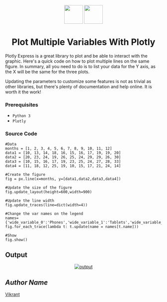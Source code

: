 <div align="center">
  <img height="60" src="https://user-images.githubusercontent.com/85709371/156916372-d8c1bbdd-5fe9-40d1-a250-5a1d4d454832.png">
  <img height="60" src="https://user-images.githubusercontent.com/85709371/161909107-3988cd74-ff76-4467-b670-ea04974ede98.png">
</div>

<h1 align="center">Plot Multiple Variables With Plotly</h1>
Plotly Express is a great library to plot and be able to interact with the graphic. Here's a quick code on how to plot multiple lines on the same figure. In summary, all you need to do is to list your data for the Y axis, as the X will be the same for the three plots.

Updating the parameters to customize some features is not as trivial as other libraries, but there's plenty of documentation and help online. It is worth it the work!

### Prerequisites
* `Python 3`
* `Plotly`

### Source Code
```python3
#Data
months = [1, 2, 3, 4, 5, 6, 7, 8, 9, 10, 11, 12]
data1 = [10, 13, 14, 18, 16, 15, 16, 17, 19, 19, 20]
data2 = [20, 23, 24, 19, 26, 25, 24, 29, 29, 26, 30]
data3 = [10, 15, 16, 17, 19, 23, 25, 24, 27, 28, 33]
data4 = [11, 18, 12, 25, 19, 10, 15, 17, 21, 24, 14]

#Create the figure
fig = px.line(x=months, y=[data1,data2,data3,data4])

#Update the size of the figure
fig.update_layout(height=600,width=900)

#Update the line width
fig.update_traces(line=dict(width=4))

#Change the var names on the legend
names={'wide_variable_0':'Phones','wide_variable_1':'Tablets','wide_variable_2':'Laptops','wide_variable_3':'Computers'}
fig.for_each_trace(lambda t: t.update(name = names[t.name]))

#Show
fig.show()
```

## Output
<p align="center">
  <a href="Output/newplot.png"><img src="https://user-images.githubusercontent.com/85709371/161957517-220027a9-e295-4253-8a2d-e15e2b242eb6.png" alt="output"></a>
</p>
  
## *Author Name*
[Vikrant](https://github.com/vikrant-v28)
